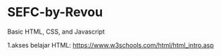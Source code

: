 # SEFC-by-Revou
Basic HTML, CSS, and Javascript

1.akses belajar HTML: https://www.w3schools.com/html/html_intro.asp

